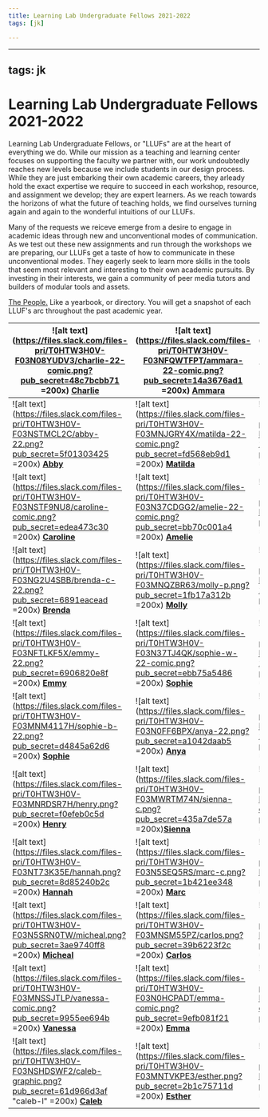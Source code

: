 ```yaml
---
title: Learning Lab Undergraduate Fellows 2021-2022
tags: [jk]

---
```


---
tags: jk
---

# Learning Lab Undergraduate Fellows 2021-2022

Learning Lab Undergraduate Fellows, or "LLUFs" are at the heart of everything we do. While our mission as a teaching and learning center focuses on supporting the faculty we partner with, our work undoubtedly reaches new levels because we include students in our design process. While they are just embarking their own academic careers, they arleady hold the exact expertise we require to succeed in each workshop, resource, and assignment we develop; they are expert learners. As we reach towards the horizons of what the future of teaching holds, we find ourselves turning again and again to the wonderful intuitions of our LLUFs. 

Many of the requests we reiceve emerge from a desire to engage in academic ideas through new and unconventional modes of communication. As we test out these new assignments and run through the workshops we are preparing, our LLUFs get a taste of how to communicate in these unconventional modes. They eagerly seek to learn more skills in the tools that seem most relevant and interesting to their own academic pursuits. By investing in their interests, we gain a community of peer media tutors and builders of modular tools and assets.



[The People.](/TQTCZjYpR4ykY-8gQp6c9Q?view) Like a yearbook, or directory. You will get a snapshot of each LLUF's arc throughout the past academic year.



| ![alt text](https://files.slack.com/files-pri/T0HTW3H0V-F03N08YUDV3/charlie-22-comic.png?pub_secret=48c7bcbb71 =200x) [**Charlie**](/GPi4PNCGRz-oDsmsr5i90g)  | ![alt text](https://files.slack.com/files-pri/T0HTW3H0V-F03NFQWTFPT/ammara-22-comic.png?pub_secret=14a3676ad1 =200x) [**Ammara**](/ALw2Hu9JRrO28ovbqDZKkw)  | ![alt text](https://files.slack.com/files-pri/T0HTW3H0V-F03N08MAH2R/marcus-22-comic.png?pub_secret=47e9bdfce8 =200x) [**Marcus**](/x0Bus_gZRlC-8akEc_BShA) |
| -------- | -------- | -------- |
| ![alt text](https://files.slack.com/files-pri/T0HTW3H0V-F03NSTMCL2C/abby-22.png?pub_secret=5f01303425 =200x) [**Abby**](/0c8qbwWkQdC0jb9IqDOOng)   | ![alt text](https://files.slack.com/files-pri/T0HTW3H0V-F03MNJGRY4X/matilda-22-comic.png?pub_secret=fd568eb9d1 =200x) [**Matilda**](/2QvNkTiJStaAmNpWLLg7_Q)      | ![alt text](https://files.slack.com/files-pri/T0HTW3H0V-F03NSTPTPJ4/aissata-22.png?pub_secret=99fa16bb49 =200x) [**Aissata**](/yr-v3y5DTBS5hlLSgH2wOQ)     |
| ![alt text](https://files.slack.com/files-pri/T0HTW3H0V-F03NSTF9NU8/caroline-comic.png?pub_secret=edea473c30 =200x) [**Caroline**](/aLNveO9KRF-ov9Il470L8A)     | ![alt text](https://files.slack.com/files-pri/T0HTW3H0V-F03N37CDGG2/amelie-22-comic.png?pub_secret=bb70c001a4 =200x) [**Amelie** ](/zOyXNFItSN6z_2uDf5Iuxw)     | ![alt text](https://files.slack.com/files-pri/T0HTW3H0V-F03NFSYJN57/joey-22.png?pub_secret=7293444b7a =200x) [**Joey** ](/W9W2BxuiTb2HhreCn4WpeQ)     |
| ![alt text](https://files.slack.com/files-pri/T0HTW3H0V-F03NG2U4SBB/brenda-c-22.png?pub_secret=6891eacead =200x) [**Brenda** ](/L6N9_xq_RW-8d7hisXqlDg) | ![alt text](https://files.slack.com/files-pri/T0HTW3H0V-F03MNQZBR63/molly-p.png?pub_secret=1fb17a312b =200x) [**Molly** ](/824P2KfnRnuPIrEVKwhNug) | ![alt text](https://files.slack.com/files-pri/T0HTW3H0V-F03N0AUFS05/dharma-22.png?pub_secret=d7319971d5 =200x) [**Dharma**  ](/AMg3-CjHSAC_unjWA-Bv3A) |
| ![alt text](https://files.slack.com/files-pri/T0HTW3H0V-F03NFTLKF5X/emmy-22.png?pub_secret=6906820e8f =200x) [**Emmy** ](/HLVWCESBSnuLONbJ0K5NBw)     | ![alt text](https://files.slack.com/files-pri/T0HTW3H0V-F03N37TJ4QK/sophie-w-22-comic.png?pub_secret=ebb75a5486 =200x) [**Sophie** ](/y6vV_78MSxiCo-TpHgP6ZQ)     | ![alt text](https://files.slack.com/files-pri/T0HTW3H0V-F03NFU3261F/sharleen-22.png?pub_secret=91ec45def4 =200x) [**Sharleen** ](/f_1eEuaWRm23FRa3TY7aUA)     |
| ![alt text](https://files.slack.com/files-pri/T0HTW3H0V-F03MNM4117H/sophie-b-22.png?pub_secret=d4845a62d6 =200x)  [**Sophie** ](/_4KvLDCPS1quk9gsH0Thlw) | ![alt text](https://files.slack.com/files-pri/T0HTW3H0V-F03N0FF6BPX/anya-22.png?pub_secret=a1042daab5 =200x) [**Anya** ](/BqNfO4IwQ1WZ-EH3hyfIRw) | ![alt text](https://files.slack.com/files-pri/T0HTW3H0V-F03N3D54TPC/david-22.png?pub_secret=1b52549eea =200x) [**David** ](/NpA6ctxORdec0OaViTWtHw) |
| ![alt text](https://files.slack.com/files-pri/T0HTW3H0V-F03MNRDSR7H/henry.png?pub_secret=f0efeb0c5d =200x) [**Henry**](/AYf-xXdaT4aIQGxU3I9PAA)     | ![alt text](https://files.slack.com/files-pri/T0HTW3H0V-F03MWRTM74N/sienna-c.png?pub_secret=435a7de57a =200x)[**Sienna** ](/dwLfHy7VTx-uek3q6Gl59A)     | ![alt text](https://files.slack.com/files-pri/T0HTW3H0V-F03NT6S8W2U/karina-comic.png?pub_secret=349c589643 =200x) [**Karina** ](/kdCj706rRYSz3HhDwyB1Vg)     |
| ![alt text](https://files.slack.com/files-pri/T0HTW3H0V-F03NT73K35E/hannah.png?pub_secret=8d85240b2c =200x) [**Hannah** ](/PIpdz-R0TRems7g_X1EDYg) | ![alt text](https://files.slack.com/files-pri/T0HTW3H0V-F03N5SEQ5RS/marc-c.png?pub_secret=1b421ee348 =200x) [**Marc**](/6H9TBdW2Tt-BLJAo35JfcA) | ![alt text](https://files.slack.com/files-pri/T0HTW3H0V-F03NG430XRP/autumn.png?pub_secret=4ec6161499 =200x) [**Autumn** ](/Q3O-OcCeQP2Mhew2pCRjEg) |
|![alt text](https://files.slack.com/files-pri/T0HTW3H0V-F03N5SRN0TW/micheal.png?pub_secret=3ae9740ff8 =200x) [**Micheal** ](/xxHe63vNQEm5iVAw2nzhcw) | ![alt text](https://files.slack.com/files-pri/T0HTW3H0V-F03MNSM55PZ/carlos.png?pub_secret=39b6223f2c =200x) [**Carlos** ](/u6t8Lm6-RQGP_IYIkY5zpw) | ![alt text](https://files.slack.com/files-pri/T0HTW3H0V-F03N0H87J1K/joshua.png?pub_secret=29fe205eae =200x) [**Joshua** ](/EDblKM8cSW6V1q1pBkWDtA) |
| ![alt text](https://files.slack.com/files-pri/T0HTW3H0V-F03MNSSJTLP/vanessa-comic.png?pub_secret=9955ee694b =200x) [**Vanessa** ](/DNANhxlZSyi3wUGiKqVNAw) | ![alt text](https://files.slack.com/files-pri/T0HTW3H0V-F03N0HCPADT/emma-comic.png?pub_secret=9efb081f21 =200x) [**Emma** ](/-e4buzkPScGq31KiqEAEGA) | ![alt text](https://files.slack.com/files-pri/T0HTW3H0V-F03NG5HN86M/victoria-comic.png?pub_secret=4751c776df =200x) [**Victoria** ](/Chpwh9XjTeSktaAoQbrrwQ)|
|![alt text](https://files.slack.com/files-pri/T0HTW3H0V-F03NSHDSWF2/caleb-graphic.png?pub_secret=61d966d3af "caleb-l" =200x) [**Caleb** ](/XrGJx-9YQiubHm57IY-bjQ) | ![alt text](https://files.slack.com/files-pri/T0HTW3H0V-F03MNTVKPE3/esther.png?pub_secret=2b1c75711d =200x) [**Esther** ](/TX1cYWcfQZuOVZImBi-LsA) | ![alt text](https://files.slack.com/files-pri/T0HTW3H0V-F03N3EG3L7M/juan.png?pub_secret=798c903a8e =200x) [**Juan**](/wmTmOPexToKjGzdFzOGnxg)








